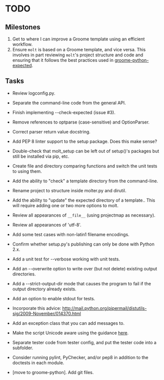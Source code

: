TODO
====

Milestones
----------

1. Get to where I can improve a Groome template using an efficient workflow.
2. Ensure `molt` is based on a Groome template, and vice versa.
   This involves in part reviewing `molt`'s project structure and code and
   ensuring that it follows the best practices used in
   [groome-python-expected](https://github.com/cjerdonek/groome-python-expected).

Tasks
-----

* Review logconfig.py.
* Separate the command-line code from the general API.
* Finish implementing --check-expected (issue #3).
* Remove references to optparse (case-sensitive) and OptionParser.
* Correct parser return value docstring.
* Add PEP 8 linter support to the setup package.
  Does this make sense?
* Double-check that molt_setup can be left out of setup()'s packages
  but still be installed via pip, etc.
* Create file and directory comparing functions and switch the unit tests
  to using them.
* Add the ability to "check" a template directory from the command-line.
* Rename project to structure inside molter.py and dirutil.

* Add the ability to "update" the expected directory of a template..
  This will require adding one or two more options to molt.
* Review all appearances of `__file__` (using projectmap as necessary).
* Review all appearances of 'utf-8'.
* Add some test cases with non-latin1 filename encodings.
* Confirm whether setup.py's publishing can only be done with Python 2.x.
* Add a unit test for --verbose working with unit tests.
* Add an --overwrite option to write over (but not delete) existing output
  directories.
* Add a --strict-output-dir mode that causes the program to fail if
  the output directory already exists.
* Add an option to enable stdout for tests.
* Incorporate this advice:
    http://mail.python.org/pipermail/distutils-sig/2009-November/014370.html
* Add an exception class that you can add messages to.
* Make the script Unicode aware using the guidance [here](http://docs.python.org/howto/unicode.html).
* Separate tester code from tester config, and put the tester code into
  a subfolder.
* Consider running pylint, PyChecker, and/or pep8 in addition to the
  doctests in each module.
* [move to groome-python].  Add git files.
